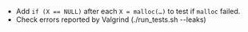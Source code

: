 - Add `if (X == NULL)` after each `X = malloc(…)` to test if `malloc` failed.
- Check errors reported by Valgrind (./run_tests.sh --leaks)
